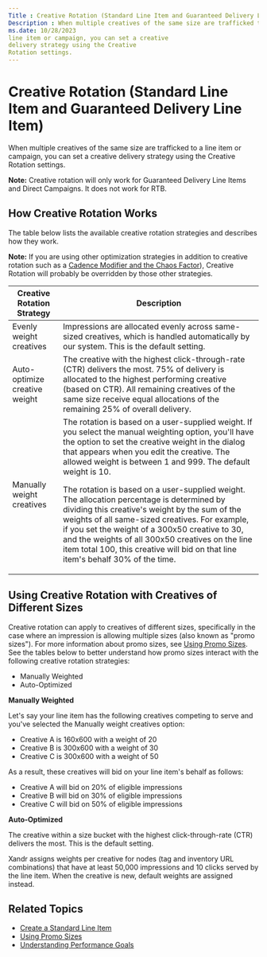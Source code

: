```yaml
---
Title : Creative Rotation (Standard Line Item and Guaranteed Delivery Line Item)
Description : When multiple creatives of the same size are trafficked to a
ms.date: 10/28/2023
line item or campaign, you can set a creative
delivery strategy using the Creative
Rotation settings.
---
```



# Creative Rotation (Standard Line Item and Guaranteed Delivery Line Item)



When multiple creatives of the same size are trafficked to a
line item or campaign, you can set a creative
delivery strategy using the Creative
Rotation settings.



<b>Note:</b> Creative rotation will only work
for Guaranteed Delivery Line Items and Direct Campaigns. It does not
work for RTB.



>

## How Creative Rotation Works

The table below lists the available creative rotation strategies and
describes how they work.



<b>Note:</b> If you are using other
optimization strategies in addition to creative rotation such as a
<a href="cadence-modifier-and-the-chaos-factor.md"
class="xref">Cadence Modifier and the Chaos Factor</a>), Creative
Rotation will probably be overridden by those other strategies.



<table id="ID-000041dd__table_9d70264f-6d3c-4969-a0d7-bd740a4f774a"
class="table">
<thead class="thead">
<tr class="header row">
<th
id="ID-000041dd__table_9d70264f-6d3c-4969-a0d7-bd740a4f774a__entry__1"
class="entry">Creative Rotation Strategy</th>
<th
id="ID-000041dd__table_9d70264f-6d3c-4969-a0d7-bd740a4f774a__entry__2"
class="entry">Description</th>
</tr>
</thead>
<tbody class="tbody">
<tr class="odd row">
<td class="entry"
headers="ID-000041dd__table_9d70264f-6d3c-4969-a0d7-bd740a4f774a__entry__1">Evenly
weight creatives</td>
<td class="entry"
headers="ID-000041dd__table_9d70264f-6d3c-4969-a0d7-bd740a4f774a__entry__2">Impressions
are allocated evenly across same-sized creatives, which is handled
automatically by our system. This is the default setting.</td>
</tr>
<tr class="even row">
<td class="entry"
headers="ID-000041dd__table_9d70264f-6d3c-4969-a0d7-bd740a4f774a__entry__1">Auto-optimize
creative weight</td>
<td class="entry"
headers="ID-000041dd__table_9d70264f-6d3c-4969-a0d7-bd740a4f774a__entry__2">The
creative with the highest click-through-rate (CTR) delivers the most.
75% of delivery is allocated to the highest performing creative (based
on CTR). All remaining creatives of the same size receive equal
allocations of the remaining 25% of overall delivery.</td>
</tr>
<tr class="odd row">
<td class="entry"
headers="ID-000041dd__table_9d70264f-6d3c-4969-a0d7-bd740a4f774a__entry__1">Manually
weight creatives</td>
<td class="entry"
headers="ID-000041dd__table_9d70264f-6d3c-4969-a0d7-bd740a4f774a__entry__2">The
rotation is based on a user-supplied weight. If you select the manual
weighting option, you'll have the option to set the creative weight in
the dialog that appears when you edit the creative. The allowed weight
is between 1 and 999. The default weight is 10.
<p>The rotation is based on a user-supplied weight. The allocation
percentage is determined by dividing this creative's weight by the sum
of the weights of all same-sized creatives. For example, if you set the
weight of a 300x50 creative to 30, and the weights of all 300x50
creatives on the line item total 100, this creative will bid on that
line item's behalf 30% of the time.</p></td>
</tr>
</tbody>
</table>



>

## Using Creative Rotation with Creatives of Different Sizes


Creative rotation can apply to creatives of different sizes,
specifically in the case where an impression is allowing multiple sizes
(also known as "promo sizes"). For more information about promo sizes,
see <a href="using-promo-sizes.md" class="xref">Using Promo Sizes</a>.
See the tables below to better understand how promo sizes interact with
the following creative rotation strategies:

- Manually Weighted
- Auto-Optimized





**Manually Weighted**


Let's say your line item has the following creatives competing to serve
and you've selected the Manually weight
creatives option:

- Creative A is 160x600 with a weight of 20
- Creative B is 300x600 with a weight of 30
- Creative C is 300x600 with a weight of 50

As a result, these creatives will bid on your line item's behalf as
follows:

- Creative A will bid on 20% of eligible impressions
- Creative B will bid on 30% of eligible impressions
- Creative C will bid on 50% of eligible impressions







**Auto-Optimized**





The creative within a size bucket with the highest click-through-rate
(CTR) delivers the most. This is the default setting.

Xandr assigns weights per creative for nodes
(tag and inventory URL combinations) that have at least 50,000
impressions and 10 clicks served by the line item. When the creative is
new, default weights are assigned instead.





>

## Related Topics

- <a href="create-a-standard-line-item.md" class="xref">Create a
  Standard Line Item</a>
- <a href="using-promo-sizes.md" class="xref">Using Promo Sizes</a>
- <a href="understanding-performance-goals.md"
  class="xref">Understanding Performance Goals</a>






